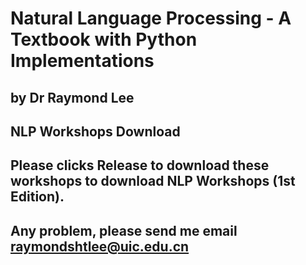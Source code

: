 # Natural Language Processing - A Textbook with Python Implementations
## by Dr Raymond Lee
## NLP Workshops Download 
## Please clicks Release to download these workshops to download NLP Workshops (1st Edition).
## Any problem, please send me email raymondshtlee@uic.edu.cn
